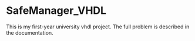 # SafeManager_VHDL
This is my first-year university vhdl project. The full problem is described in the documentation.

